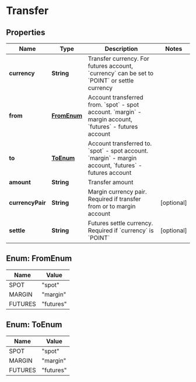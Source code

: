 
# Transfer

## Properties
Name | Type | Description | Notes
------------ | ------------- | ------------- | -------------
**currency** | **String** | Transfer currency. For futures account, &#x60;currency&#x60; can be set to &#x60;POINT&#x60; or settle currency | 
**from** | [**FromEnum**](#FromEnum) | Account transferred from. &#x60;spot&#x60; - spot account. &#x60;margin&#x60; - margin account, &#x60;futures&#x60; - futures account | 
**to** | [**ToEnum**](#ToEnum) | Account transferred to. &#x60;spot&#x60; - spot account. &#x60;margin&#x60; - margin account, &#x60;futures&#x60; - futures account | 
**amount** | **String** | Transfer amount | 
**currencyPair** | **String** | Margin currency pair. Required if transfer from or to margin account |  [optional]
**settle** | **String** | Futures settle currency. Required if &#x60;currency&#x60; is &#x60;POINT&#x60; |  [optional]


<a name="FromEnum"></a>
## Enum: FromEnum
Name | Value
---- | -----
SPOT | &quot;spot&quot;
MARGIN | &quot;margin&quot;
FUTURES | &quot;futures&quot;


<a name="ToEnum"></a>
## Enum: ToEnum
Name | Value
---- | -----
SPOT | &quot;spot&quot;
MARGIN | &quot;margin&quot;
FUTURES | &quot;futures&quot;



